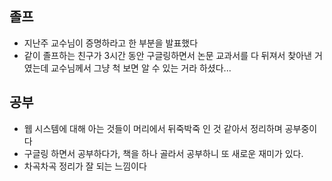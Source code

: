 ## 졸프
- 지난주 교수님이 증명하라고 한 부분을 발표했다
- 같이 졸프하는 친구가 3시간 동안 구글링하면서 논문 교과서를 다 뒤져서 찾아낸 거였는데 교수님께서 그냥 척 보면 알 수 있는 거라 하셨다...

## 공부
- 웹 시스템에 대해 아는 것들이 머리에서 뒤죽박죽 인 것 같아서 정리하며 공부중이다
- 구글링 하면서 공부하다가, 책을 하나 골라서 공부하니 또 새로운 재미가 있다.
- 차곡차곡 정리가 잘 되는 느낌이다
